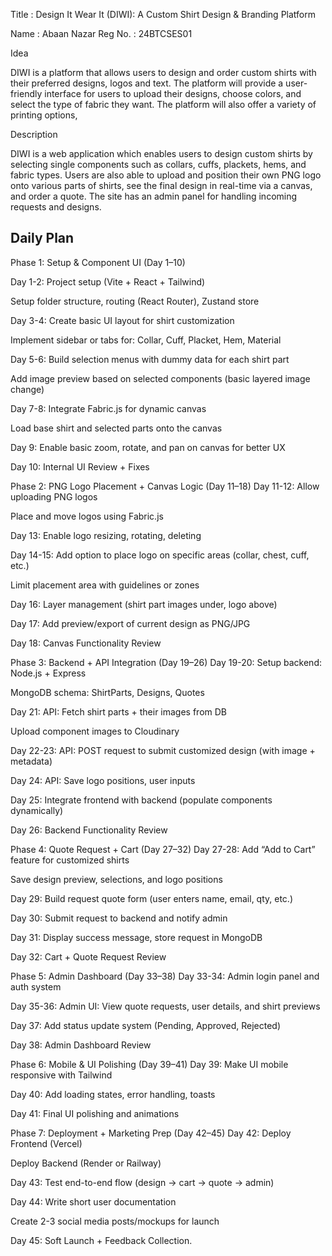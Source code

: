 
Title : Design It Wear It (DIWI): A Custom Shirt Design & Branding Platform

Name : Abaan Nazar
Reg No. : 24BTCSES01

Idea

DIWI is a platform that allows users to design and order custom shirts with their preferred designs, logos and text. The platform will provide a user-friendly interface for users to upload their designs, choose colors, and select the type of fabric they want. The platform will also offer a variety of printing options,

Description

DIWI is a web application which enables users to design custom shirts by selecting single components such as collars, cuffs, plackets, hems, and fabric types. Users are also able to upload and position their own PNG logo onto various parts of shirts, see the final design in real-time via a canvas, and order a quote. The site has an admin panel for handling incoming requests and designs.
 

Daily Plan
----------

Phase 1: Setup & Component UI (Day 1–10)

Day 1-2:
Project setup (Vite + React + Tailwind)


Setup folder structure, routing (React Router), Zustand store


Day 3-4:
Create basic UI layout for shirt customization


Implement sidebar or tabs for: Collar, Cuff, Placket, Hem, Material


Day 5-6:
Build selection menus with dummy data for each shirt part


Add image preview based on selected components (basic layered image change)


Day 7-8:
Integrate Fabric.js for dynamic canvas


Load base shirt and selected parts onto the canvas


Day 9:
Enable basic zoom, rotate, and pan on canvas for better UX


Day 10:
Internal UI Review + Fixes



Phase 2: PNG Logo Placement + Canvas Logic (Day 11–18)
Day 11-12:
Allow uploading PNG logos


Place and move logos using Fabric.js


Day 13:
Enable logo resizing, rotating, deleting


Day 14-15:
Add option to place logo on specific areas (collar, chest, cuff, etc.)


Limit placement area with guidelines or zones


Day 16:
Layer management (shirt part images under, logo above)


Day 17:
Add preview/export of current design as PNG/JPG


Day 18:
Canvas Functionality Review



Phase 3: Backend + API Integration (Day 19–26)
Day 19-20:
Setup backend: Node.js + Express


MongoDB schema: ShirtParts, Designs, Quotes


Day 21:
API: Fetch shirt parts + their images from DB


Upload component images to Cloudinary


Day 22-23:
API: POST request to submit customized design (with image + metadata)


Day 24:
API: Save logo positions, user inputs


Day 25:
Integrate frontend with backend (populate components dynamically)


Day 26:
Backend Functionality Review



Phase 4: Quote Request + Cart (Day 27–32)
Day 27-28:
Add “Add to Cart” feature for customized shirts


Save design preview, selections, and logo positions


Day 29:
Build request quote form (user enters name, email, qty, etc.)


Day 30:
Submit request to backend and notify admin


Day 31:
Display success message, store request in MongoDB


Day 32:
Cart + Quote Request Review



Phase 5: Admin Dashboard (Day 33–38)
Day 33-34:
Admin login panel and auth system


Day 35-36:
Admin UI: View quote requests, user details, and shirt previews


Day 37:
Add status update system (Pending, Approved, Rejected)


Day 38:
Admin Dashboard Review


Phase 6: Mobile & UI Polishing (Day 39–41)
Day 39:
Make UI mobile responsive with Tailwind


Day 40:
Add loading states, error handling, toasts


Day 41:
Final UI polishing and animations



Phase 7: Deployment + Marketing Prep (Day 42–45)
Day 42:
Deploy Frontend (Vercel)


Deploy Backend (Render or Railway)


Day 43:
Test end-to-end flow (design → cart → quote → admin)


Day 44:
Write short user documentation


Create 2-3 social media posts/mockups for launch


Day 45:
Soft Launch + Feedback Collection.


